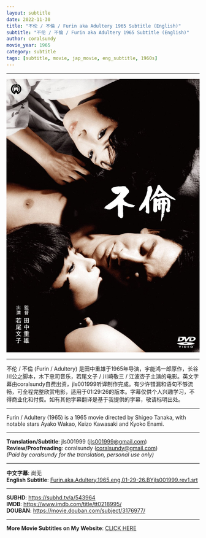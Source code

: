 ```yaml
---
layout: subtitle
date: 2022-11-30
title: "不伦 / 不倫 / Furin aka Adultery 1965 Subtitle (English)"
subtitle: "不伦 / 不倫 / Furin aka Adultery 1965 Subtitle (English)"
author: coralsundy
movie_year: 1965
category: subtitle
tags: [subtitle, movie, jap_movie, eng_subtitle, 1960s]
---
```


------

<img src="../assets/tt0218995.jpg" alt="tt0218995_cover_art" />

------

不伦 / 不倫 (Furin / Adultery) 是田中重雄于1965年导演，宇能鸿一郎原作，长谷川公之脚本，木下忠司音乐，若尾文子 / 川崎敬三 / 江波杏子主演的电影。英文字幕由coralsundy自费出资，jls001999听译制作完成。有少许错漏和语句不够流畅，可全程完整欣赏电影，适用于01:29:26的版本。字幕仅供个人兴趣学习，不得商业化和付费。如有其他字幕翻译是基于我提供的字幕，敬请标明出处。

------

Furin / Adultery (1965) is a 1965 movie directed by Shigeo Tanaka, with notable stars Ayako Wakao, Keizo Kawasaki and Kyoko Enami.

------

**Translation/Subtitle**: jls001999 (jls001999@gmail.com)<br>
**Review/Proofreading**: coralsundy (coralsundy@gmail.com)<br>
*(Paid by coralsundy for the translation, personal use only)*

------

**中文字幕**: 尚无<br>
**English Subtitle**: [Furin.aka.Adultery.1965.eng.01-29-26.BYjls001999.rev1.srt](../subtitles/Furin.aka.Adultery.1965.eng.01-29-26.BYjls001999.rev1.srt)

------

**SUBHD**: <https://subhd.tv/a/543964><br>
**IMDB**: <https://www.imdb.com/title/tt0218995/><br>
**DOUBAN**: <https://movie.douban.com/subject/3176977/>

------

**More Movie Subtitles on My Website**: <a href='{% post_url 2021-01-10-subtitles-summary-list %}'>CLICK HERE</a>


